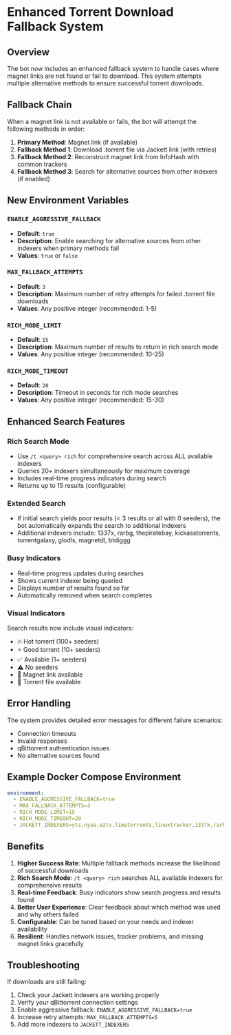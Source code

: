 # Enhanced Torrent Download Fallback System

## Overview

The bot now includes an enhanced fallback system to handle cases where magnet links are not found or fail to download. This system attempts multiple alternative methods to ensure successful torrent downloads.

## Fallback Chain

When a magnet link is not available or fails, the bot will attempt the following methods in order:

1. **Primary Method**: Magnet link (if available)
2. **Fallback Method 1**: Download .torrent file via Jackett link (with retries)
3. **Fallback Method 2**: Reconstruct magnet link from InfoHash with common trackers
4. **Fallback Method 3**: Search for alternative sources from other indexers (if enabled)

## New Environment Variables

### `ENABLE_AGGRESSIVE_FALLBACK`
- **Default**: `true`
- **Description**: Enable searching for alternative sources from other indexers when primary methods fail
- **Values**: `true` or `false`

### `MAX_FALLBACK_ATTEMPTS`
- **Default**: `3`
- **Description**: Maximum number of retry attempts for failed .torrent file downloads
- **Values**: Any positive integer (recommended: 1-5)

### `RICH_MODE_LIMIT`
- **Default**: `15`
- **Description**: Maximum number of results to return in rich search mode
- **Values**: Any positive integer (recommended: 10-25)

### `RICH_MODE_TIMEOUT`
- **Default**: `20`
- **Description**: Timeout in seconds for rich mode searches
- **Values**: Any positive integer (recommended: 15-30)

## Enhanced Search Features

### Rich Search Mode
- Use `/t <query> rich` for comprehensive search across ALL available indexers
- Queries 20+ indexers simultaneously for maximum coverage
- Includes real-time progress indicators during search
- Returns up to 15 results (configurable)

### Extended Search
- If initial search yields poor results (< 3 results or all with 0 seeders), the bot automatically expands the search to additional indexers
- Additional indexers include: 1337x, rarbg, thepiratebay, kickasstorrents, torrentgalaxy, glodls, magnetdl, btdiggg

### Busy Indicators
- Real-time progress updates during searches
- Shows current indexer being queried
- Displays number of results found so far
- Automatically removed when search completes

### Visual Indicators
Search results now include visual indicators:
- 🔥 Hot torrent (100+ seeders)
- ⭐ Good torrent (10+ seeders)  
- ✅ Available (1+ seeders)
- ⚠️ No seeders
- 🧲 Magnet link available
- 📁 Torrent file available

## Error Handling

The system provides detailed error messages for different failure scenarios:
- Connection timeouts
- Invalid responses
- qBittorrent authentication issues
- No alternative sources found

## Example Docker Compose Environment

```yaml
environment:
  - ENABLE_AGGRESSIVE_FALLBACK=true
  - MAX_FALLBACK_ATTEMPTS=3
  - RICH_MODE_LIMIT=15
  - RICH_MODE_TIMEOUT=20
  - JACKETT_INDEXERS=yts,nyaa,eztv,limetorrents,linuxtracker,1337x,rarbg
```

## Benefits

1. **Higher Success Rate**: Multiple fallback methods increase the likelihood of successful downloads
2. **Rich Search Mode**: `/t <query> rich` searches ALL available indexers for comprehensive results
3. **Real-time Feedback**: Busy indicators show search progress and results found
4. **Better User Experience**: Clear feedback about which method was used and why others failed
5. **Configurable**: Can be tuned based on your needs and indexer availability
6. **Resilient**: Handles network issues, tracker problems, and missing magnet links gracefully

## Troubleshooting

If downloads are still failing:

1. Check your Jackett indexers are working properly
2. Verify your qBittorrent connection settings
3. Enable aggressive fallback: `ENABLE_AGGRESSIVE_FALLBACK=true`
4. Increase retry attempts: `MAX_FALLBACK_ATTEMPTS=5`
5. Add more indexers to `JACKETT_INDEXERS`
